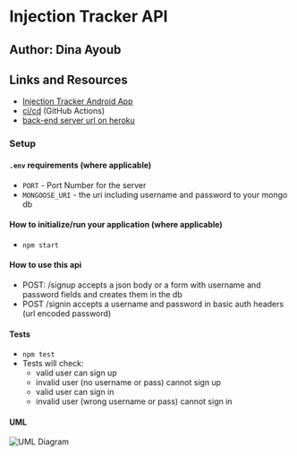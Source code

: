# Injection Tracker API

## Author: Dina Ayoub

## Links and Resources

- [Injection Tracker Android App]()
- [ci/cd](https://github.com/dinaayoub/injection-tracker-api/actions) (GitHub Actions)
- [back-end server url on heroku](https://dina-basic-api-server.herokuapp.com/)

### Setup

#### `.env` requirements (where applicable)

- `PORT` - Port Number for the server
- `MONGOOSE_URI` - the uri including username and password to your mongo db

#### How to initialize/run your application (where applicable)

- `npm start`

#### How to use this api

- POST: /signup accepts a json body or a form with username and password fields and creates them in the db
- POST /signin accepts a username and password in basic auth headers (url encoded password)

#### Tests

- `npm test`
- Tests will check:
  - valid user can sign up
  - invalid user (no username or pass) cannot sign up
  - valid user can sign in
  - invalid user (wrong username or pass) cannot sign in

#### UML

![UML Diagram](assets/auth-uml.png)